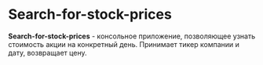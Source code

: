 # Search-for-stock-prices

**Search-for-stock-prices** - консольное приложение, позволяющее узнать стоимость акции на конкретный день. Принимает тикер компании и дату, возвращает цену.


